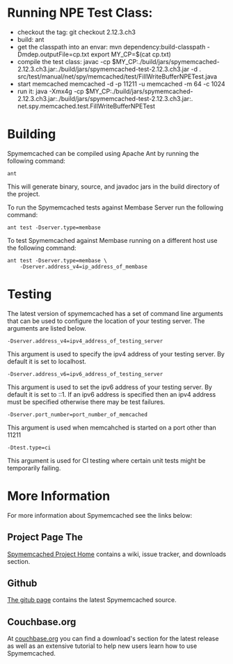# Running NPE Test Class:

* checkout the tag:
    git checkout 2.12.3.ch3
* build:
    ant
* get the classpath into an envar:
    mvn dependency:build-classpath -Dmdep.outputFile=cp.txt
    export MY_CP=$(cat cp.txt)
* compile the test class:
    javac -cp $MY_CP:./build/jars/spymemcached-2.12.3.ch3.jar:./build/jars/spymemcached-test-2.12.3.ch3.jar -d . src/test/manual/net/spy/memcached/test/FillWriteBufferNPETest.java
* start memcached
    memcached -d -p 11211 -u memcached -m 64 -c 1024
* run it:
    java -Xmx4g -cp $MY_CP:./build/jars/spymemcached-2.12.3.ch3.jar:./build/jars/spymemcached-test-2.12.3.ch3.jar:. net.spy.memcached.test.FillWriteBufferNPETest

# Building

Spymemcached can be compiled using Apache Ant by running the following
command:

    ant

This will generate binary, source, and javadoc jars in the build
directory of the project.

To run the Spymemcached tests against Membase Server run the
following command:

    ant test -Dserver.type=membase

To test Spymemcached against Membase running on a different host
use the following command:

    ant test -Dserver.type=membase \
        -Dserver.address_v4=ip_address_of_membase

# Testing

The latest version of spymemcached has a set of command line arguments
that can be used to configure the location of your testing server. The
arguments are listed below.

    -Dserver.address_v4=ipv4_address_of_testing_server

This argument is used to specify the ipv4 address of your testing
server. By default it is set to localhost.

    -Dserver.address_v6=ipv6_address_of_testing_server

This argument is used to set the ipv6 address of your testing server.
By default it is set to ::1. If an ipv6 address is specified then an
ipv4 address must be specified otherwise there may be test failures.

    -Dserver.port_number=port_number_of_memcached

This argument is used when memcahched is started on a port other than
11211

    -Dtest.type=ci

This argument is used for CI testing where certain unit tests might
be temporarily failing.

# More Information

For more information about Spymemcached see the links below:

## Project Page The

[Spymemcached Project Home](http://code.google.com/p/spymemcached/)
contains a wiki, issue tracker, and downloads section.

## Github

[The gitub page](http://github.com/dustin/java-memcached-client)
contains the latest Spymemcached source.

## Couchbase.org

At [couchbase.org](http://www.couchbase.org/code/couchbase/java) you
can find a download's section for the latest release as well as an
extensive tutorial to help new users learn how to use Spymemcached.
